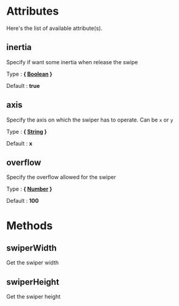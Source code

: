 # Attributes

Here's the list of available attribute(s).

## inertia

Specify if want some inertia when release the swipe

Type : **{ [Boolean](https://developer.mozilla.org/fr/docs/Web/JavaScript/Reference/Objets_globaux/Boolean) }**

Default : **true**


## axis

Specify the axis on which the swiper has to operate. Can be `x` or `y`

Type : **{ [String](https://developer.mozilla.org/fr/docs/Web/JavaScript/Reference/Objets_globaux/String) }**

Default : **x**


## overflow

Specify the overflow allowed for the swiper

Type : **{ [Number](https://developer.mozilla.org/fr/docs/Web/JavaScript/Reference/Objets_globaux/Number) }**

Default : **100**




# Methods


## swiperWidth

Get the swiper width


## swiperHeight

Get the swiper height